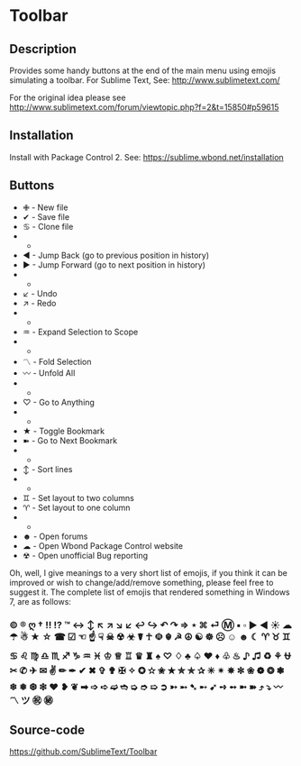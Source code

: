 # Toolbar

## Description

Provides some handy buttons at the end of the main menu using emojis simulating a toolbar. For Sublime Text, See: http://www.sublimetext.com/

For the original idea please see http://www.sublimetext.com/forum/viewtopic.php?f=2&t=15850#p59615

## Installation

Install with Package Control 2. See: https://sublime.wbond.net/installation

## Buttons


  * ✙ - New file
  * ✔ - Save file
  * ♋ - Clone file
  * -
  * ◀ - Jump Back (go to previous position in history)
  * ▶ - Jump Forward (go to next position in history)
  * -
  * ↙ - Undo
  * ↗ - Redo
  * -
  * ♒ - Expand Selection to Scope
  * -
  * 〽 - Fold Selection
  * 〰 - Unfold All
  * -
  * ♡ - Go to Anything
  * -
  * ★ - Toggle Bookmark
  * ➽ - Go to Next Bookmark
  * -
  * ↕ - Sort lines
  * -
  * ♊ - Set layout to two columns
  * ♈ - Set layout to one column
  * -
  * ☻ - Open forums
  * ☁ - Open Wbond Package Control website
  * ☢ - Open unofficial Bug reporting

Oh, well, I give meanings to a very short list of emojis, if you think it can be improved or wish to change/add/remove something, please feel free to suggest it. The complete list of emojis that rendered something in Windows 7, are as follows:

### © ® ღ † ‼ ⁉ ™ ↔ ↕ ↖ ↗ ↘ ↙ ↩ ↪ ↶ ↷ ⇒ ⋆ ⌘ ⏎ Ⓜ ▪ ▫ ▶ ◀ ☀ ☁ ☂ ☃ ★ ☆ ☎ ☑ ☜ ☝ ☟ ☠ ☢ ☣ ☤ ☥ ☫ ☬ ☭ ☮ ☯ ☸ ☹ ☺ ☻ ☾ ♈ ♉ ♊ ♋ ♌ ♍ ♎ ♏ ♐ ♑ ♒ ♓ ♔ ♕ ♖ ♛ ♜ ♠ ♡ ♢ ♣ ♤ ♥ ♦ ♧ ♨ ♪ ♫ ♻ ⚘ ⛎ ✂ ✆ ✈ ✉ ✌ ✏ ✒ ✔ ✖ ✞ ✟ ✠ ✧ ✪ ✫ ✬ ✭ ✮ ✯ ✰ ✳ ✴ ✵ ✼ ❀ ❁ ❂ ❃ ❄ ❅ ❆ ❇ ❤ ❥ ❦ ➡ ➩ ➪ ➫ ➬ ➭ ➮ ➯ ➲ ➳ ➵ ➷ ➸ ➹ ➺ ➻ ➼ ➽ ⤴ ⤵ 〰 〽 ツ ㊗ ㊙

## Source-code

https://github.com/SublimeText/Toolbar
